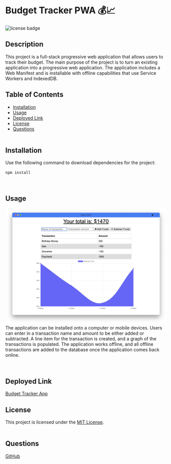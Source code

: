 # Budget Tracker PWA 💰📈

![license badge](https://img.shields.io/badge/license-MIT-blue)

## Description

This project is a full-stack progressive web application that allows users to track their budget. The main purpose of the project is to turn an existing application into a progressive web application. The application includes a Web Manifest and is installable with offline capabilities that use Service Workers and IndexedDB.
<br>

## Table of Contents

- [Installation](#installation)
- [Usage](#usage)
- [Deployed Link](#deployed-link)
- [License](#license)
- [Questions](#questions)  
  <br>

## Installation

Use the following command to download dependencies for the project:

```
npm install
```

  <br>

## Usage

![screenshot](./public/img/screenshot.png)
</br>
The application can be installed onto a computer or mobile devices. Users can enter in a transaction name and amount to be either added or subtracted. A line item for the transaction is created, and a graph of the transactions is populated. The application works offline, and all offline transactions are added to the database once the application comes back online.

<br>

## Deployed Link

[Budget Tracker App](https://dry-tundra-90239.herokuapp.com/)
</br>

## License

This project is licensed under the [MIT License](https://choosealicense.com/licenses/mit/).  
 </br>

## Questions

[GitHub](https://github.com/dneflas)
